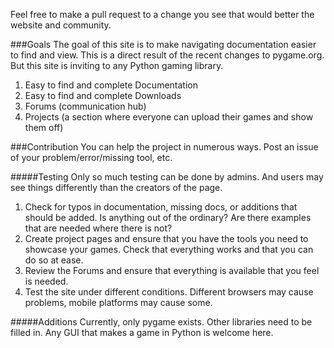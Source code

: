 Feel free to make a pull request to a change you see that would better the website and community. 

###Goals
The goal of this site is to make navigating documentation easier to find and view. This is a direct result of the recent changes to pygame.org. But this site is inviting to any Python gaming library. 

1) Easy to find and complete Documentation <br>
2) Easy to find and complete Downloads <br>
3) Forums (communication hub) <br>
4) Projects (a section where everyone can upload their games and show them off) <br>

###Contribution
You can help the project in numerous ways. Post an issue of your problem/error/missing tool, etc.

#####Testing
Only so much testing can be done by admins. And users may see things differently than the creators of the page. 

1) Check for typos in documentation, missing docs, or additions that should be added. Is anything out of the ordinary? Are there examples that are needed where there is not? <br>
2) Create project pages and ensure that you have the tools you need to showcase your games. Check that everything works and that you can do so at ease. <br>
3) Review the Forums and ensure that everything is available that you feel is needed. <br>
4) Test the site under different conditions. Different browsers may cause problems, mobile platforms may cause some.  

#####Additions
Currently, only pygame exists. Other libraries need to be filled in. Any GUI that makes a game in Python is welcome here. 




